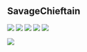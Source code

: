 ## SavageChieftain

![](https://github-profile-summary-cards.vercel.app/api/cards/profile-details?username=SavageChieftain&theme=github)
![](https://github-profile-summary-cards.vercel.app/api/cards/repos-per-language?username=SavageChieftain&theme=github)
![](https://github-profile-summary-cards.vercel.app/api/cards/most-commit-language?username=SavageChieftain&theme=github)
![](https://github-profile-summary-cards.vercel.app/api/cards/stats?username=SavageChieftain&theme=github)
![](https://github-profile-summary-cards.vercel.app/api/cards/productive-time?username=SavageChieftain&theme=github)

![](https://github-profile-trophy.vercel.app/?username=SavageChieftain&theme=onedark)
